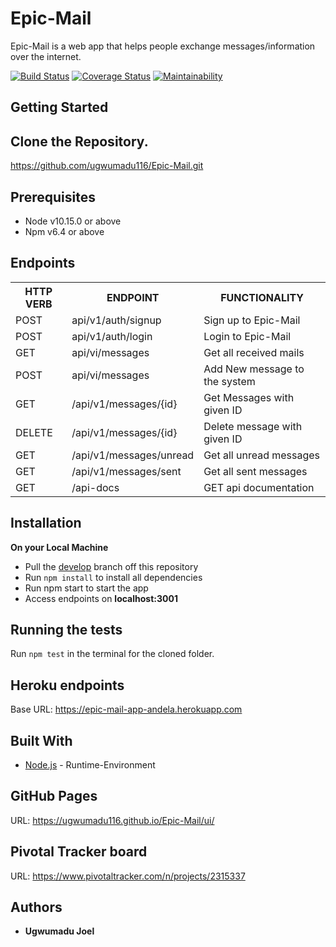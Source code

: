 # Epic-Mail
Epic-Mail is a web app that helps people exchange messages/information over the internet.

[![Build Status](https://travis-ci.com/ugwumadu116/Epic-Mail.svg?branch=develop)](https://travis-ci.com/ugwumadu116/Epic-Mail)
[![Coverage Status](https://coveralls.io/repos/github/ugwumadu116/Epic-Mail/badge.svg?branch=develop)](https://coveralls.io/github/ugwumadu116/Epic-Mail?branch=develop)
[![Maintainability](https://api.codeclimate.com/v1/badges/3bc8d760aceaf1753269/maintainability)](https://codeclimate.com/github/ugwumadu116/Epic-Mail/maintainability)

## Getting Started
Clone the Repository.
-------------
https://github.com/ugwumadu116/Epic-Mail.git

## Prerequisites
* Node v10.15.0 or above
* Npm v6.4 or above

## Endpoints
<table>
<tr>
    <th>HTTP VERB</th>
	<th>ENDPOINT</th>
	<th>FUNCTIONALITY</th>
</tr>
<tr>
	<td>POST</td>
	<td>api/v1/auth/signup</td> 
	<td>Sign up to Epic-Mail</td>
</tr>
<tr>
	<td>POST</td>
	<td>api/v1/auth/login</td> 
	<td>Login to Epic-Mail</td>
</tr>
<tr>
	<td>GET</td>
	<td>api/vi/messages</td> 
	<td>Get all received mails</td>
</tr>
<tr>
	<td>POST</td>
	<td>api/vi/messages</td> 
	<td>Add New message to the system</td>
</tr>
<tr>
	<td>GET</td>
	<td>/api/v1/messages/{id}</td> 
	<td>Get Messages with given ID</td>
</tr>
<tr>
	<td>DELETE</td>
	<td>/api/v1/messages/{id}</td> 
	<td>Delete message with given ID</td>
</tr>
<tr>
	<td>GET</td>
	<td>/api/v1/messages/unread</td> 
	<td>Get all unread messages</td>
</tr>
<tr>
	<td>GET</td>
	<td>/api/v1/messages/sent</td> 
	<td>Get all sent messages</td>
</tr>
<tr>
	<td>GET</td>
	<td>/api-docs</td> 
	<td>GET api documentation</td>
</tr>
</table>

## Installation
**On your Local Machine**
- Pull the [develop](https://github.com/ugwumadu116/Epic-Mail.git) branch off this repository
- Run `npm install` to install all dependencies
- Run npm start to start the app
- Access endpoints on **localhost:3001**
## Running the tests
Run `npm test` in the terminal for the cloned folder.
## Heroku endpoints
Base URL: https://epic-mail-app-andela.herokuapp.com


## Built With
* [Node.js](http://www.nodejs.org/) - Runtime-Environment


## GitHub Pages
URL: https://ugwumadu116.github.io/Epic-Mail/ui/

## Pivotal Tracker board
URL:  https://www.pivotaltracker.com/n/projects/2315337

## Authors
* **Ugwumadu Joel**